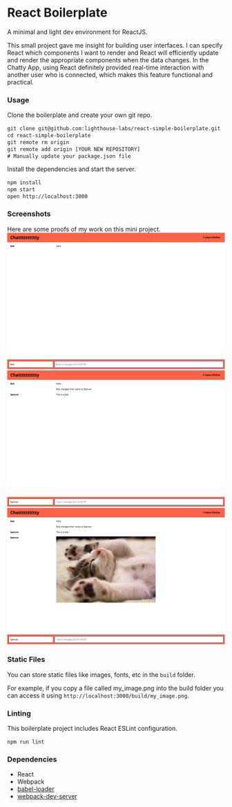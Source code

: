 React Boilerplate
=====================

A minimal and light dev environment for ReactJS.

This small project gave me insight for building user interfaces. I can specify React which components I want to render and React will efficiently update and render the appropriate components when the data changes. In the Chatty App, using React definitely provided real-time interaction with another user who is connected, which makes this feature functional and practical.

### Usage

Clone the boilerplate and create your own git repo.

```
git clone git@github.com:lighthouse-labs/react-simple-boilerplate.git
cd react-simple-boilerplate
git remote rm origin
git remote add origin [YOUR NEW REPOSITORY]
# Manually update your package.json file
```

Install the dependencies and start the server.

```
npm install
npm start
open http://localhost:3000
```
### Screenshots
Here are some proofs of my work on this mini project.
![alt text](https://github.com/bernicetann/React-Boilerplate/blob/master/doc/Chatt-App-Typed-Hello.png?raw=true)
![alt text](https://github.com/bernicetann/React-Boilerplate/blob/master/doc/Changed-name.png?raw=true)
![alt text](https://github.com/bernicetann/React-Boilerplate/blob/master/doc/Posted-image.png?raw=true)

### Static Files

You can store static files like images, fonts, etc in the `build` folder.

For example, if you copy a file called my_image.png into the build folder you can access it using `http://localhost:3000/build/my_image.png`.

### Linting

This boilerplate project includes React ESLint configuration.

```
npm run lint
```

### Dependencies

* React
* Webpack
* [babel-loader](https://github.com/babel/babel-loader)
* [webpack-dev-server](https://github.com/webpack/webpack-dev-server)
